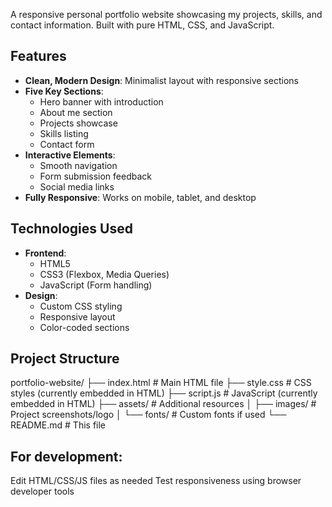 A responsive personal portfolio website showcasing my projects, skills, and contact information. Built with pure HTML, CSS, and JavaScript.

## Features
- **Clean, Modern Design**: Minimalist layout with responsive sections
- **Five Key Sections**:
  - Hero banner with introduction
  - About me section
  - Projects showcase
  - Skills listing
  - Contact form
- **Interactive Elements**:
  - Smooth navigation
  - Form submission feedback
  - Social media links
- **Fully Responsive**: Works on mobile, tablet, and desktop

## Technologies Used
- **Frontend**:
  - HTML5
  - CSS3 (Flexbox, Media Queries)
  - JavaScript (Form handling)
- **Design**:
  - Custom CSS styling
  - Responsive layout
  - Color-coded sections

## Project Structure
portfolio-website/
├── index.html # Main HTML file
├── style.css # CSS styles (currently embedded in HTML)
├── script.js # JavaScript (currently embedded in HTML)
├── assets/ # Additional resources
│ ├── images/ # Project screenshots/logo
│ └── fonts/ # Custom fonts if used
└── README.md # This file

## For development:
Edit HTML/CSS/JS files as needed
Test responsiveness using browser developer tools
